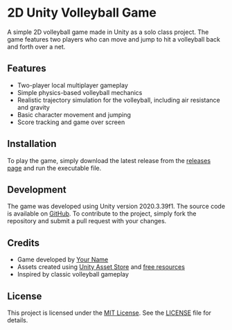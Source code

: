 # 2D Unity Volleyball Game

A simple 2D volleyball game made in Unity as a solo class project. The game features two players who can move and jump to hit a volleyball back and forth over a net.

## Features

* Two-player local multiplayer gameplay
* Simple physics-based volleyball mechanics
* Realistic trajectory simulation for the volleyball, including air resistance and gravity
* Basic character movement and jumping
* Score tracking and game over screen

## Installation

To play the game, simply download the latest release from the [releases page](https://github.com/PaulHaardt/Volleyball/releases) and run the executable file.

## Development

The game was developed using Unity version 2020.3.39f1. The source code is available on [GitHub](https://github.com/PaulHaardt/Volleyball). To contribute to the project, simply fork the repository and submit a pull request with your changes.

## Credits

* Game developed by [Your Name](https://github.com/PaulHaardt)
* Assets created using [Unity Asset Store](https://assetstore.unity.com/) and [free resources](https://www.google.com/search?q=free+game+assets)
* Inspired by classic volleyball gameplay

## License

This project is licensed under the [MIT License](https://opensource.org/licenses/MIT). See the [LICENSE](LICENSE) file for details.

